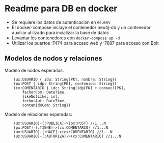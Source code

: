 # Readme para DB en docker
- Se requiere los datos de autenticación en el .env
- El docker-compose incluye el contenedor neo4j-db y un contenedor auxiliar utilizado para incializar la base de datos
- Levantar los contenedores con `docker-compose up -d`
- Utilizar los puertos :7474 para acceso web y :7687 para acceso con Bolt
## Modelos de nodos y relaciones
Modelo de nodos esperados:
```Cypher
    (ux:USUARIO { idu: String[PK], nombre: String})
    (px:POST { idp: String[PK], contenido: String})
    (cx:COMENTARIO { idc: String(idp[FK] + consec)[PK], 
        fechorCom: DateTime, 
        likeNotLike: int,
        fechorAut: DateTime,
        contenidoCom: String})
```

Modelo de relaciones esperadas:
```Cypher
    (ux:USUARIO)-[:PUBLICA]->(px:POST) //1...N
    (px:POST)-[:TIENE]->(cx:COMENTARIO) //1...N
    (ux:USUARIO)-[:HACE]->(cx:COMENTARIO) //1...N
    (ux:USUARIO)-[:AUTORIZA]->(cx:COMENTARIO) //1...N
```